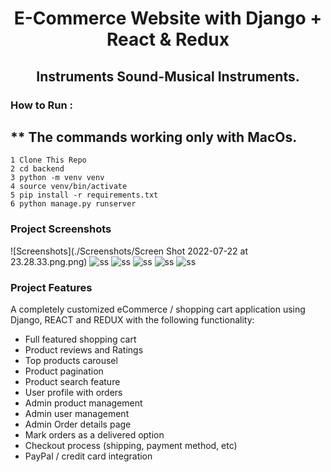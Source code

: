 <h1 align=center>E-Commerce Website with Django + React & Redux</h1>
<h2 align=center>Instruments Sound-Musical Instruments.</h2>

### How to Run : 
## ** The commands working only with MacOs.

```shell
1 Clone This Repo
2 cd backend
3 python -m venv venv
4 source venv/bin/activate 
5 pip install -r requirements.txt 
6 python manage.py runserver

```

### Project Screenshots

![Screenshots](./Screenshots/Screen Shot 2022-07-22 at 23.28.33.png.png)
![ss](./ss/.png)
![ss](./ss/.png)
![ss](./ss/.png)
![ss](./ss/.png)
![ss](./ss/.png)

### Project Features

A completely customized eCommerce / shopping cart application using Django, REACT and REDUX with the following functionality:

- Full featured shopping cart
- Product reviews and Ratings
- Top products carousel
- Product pagination
- Product search feature
- User profile with orders
- Admin product management
- Admin user management
- Admin Order details page
- Mark orders as a delivered option
- Checkout process (shipping, payment method, etc)
- PayPal / credit card integration
